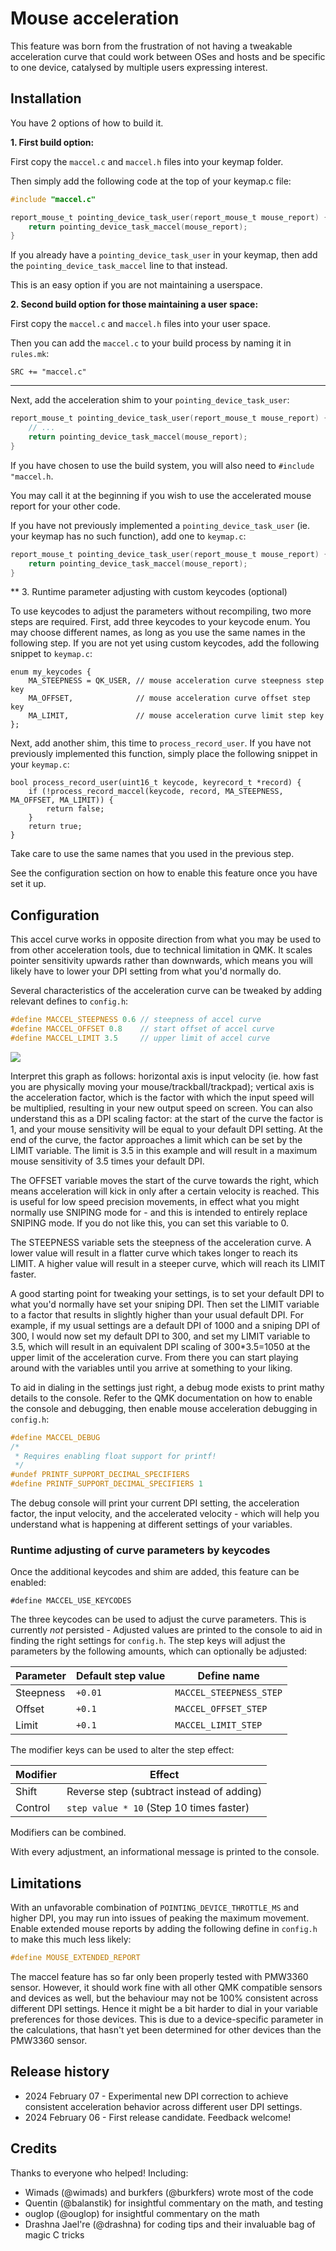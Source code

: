 # Mouse acceleration

This feature was born from the frustration of not having a tweakable acceleration curve that could work between OSes and hosts and be specific to one device, catalysed by multiple users expressing interest.

## Installation

You have 2 options of how to build it.


**1. First build option:**



First copy the `maccel.c` and `maccel.h` files into your keymap folder.

Then simply add the following code at the top of your keymap.c file:
```c
#include "maccel.c"

report_mouse_t pointing_device_task_user(report_mouse_t mouse_report) {
    return pointing_device_task_maccel(mouse_report);
}
```

If you already have a `pointing_device_task_user` in your keymap, then add the `pointing_device_task_maccel` line to that instead.

This is an easy option if you are not maintaining a userspace.


**2. Second build option for those maintaining a user space:**


First copy the `maccel.c` and `maccel.h` files into your user space.

Then you can add the `maccel.c` to your build process by naming it in `rules.mk`: 
```
SRC += "maccel.c"
```

---

Next, add the acceleration shim to your `pointing_device_task_user`:
```c
report_mouse_t pointing_device_task_user(report_mouse_t mouse_report) {
    // ...
    return pointing_device_task_maccel(mouse_report);
}
```
If you have chosen to use the build system, you will also need to `#include "maccel.h`.

You may call it at the beginning if you wish to use the accelerated mouse report for your other code.

If you have not previously implemented a `pointing_device_task_user` (ie. your keymap has no such function), add one to `keymap.c`:
```c
report_mouse_t pointing_device_task_user(report_mouse_t mouse_report) {
    return pointing_device_task_maccel(mouse_report);
}
```

** 3. Runtime parameter adjusting with custom keycodes (optional)

To use keycodes to adjust the parameters without recompiling, two more steps are required.
First, add three keycodes to your keycode enum. You may choose different names, as long as you use the same names in the following step. If you are not yet using custom keycodes, add the following snippet to `keymap.c`:
```
enum my_keycodes {
    MA_STEEPNESS = QK_USER, // mouse acceleration curve steepness step key
    MA_OFFSET,              // mouse acceleration curve offset step key
    MA_LIMIT,               // mouse acceleration curve limit step key
};
```
Next, add another shim, this time to `process_record_user`. If you have not previously implemented this function, simply place the following snippet in your `keymap.c`:
```
bool process_record_user(uint16_t keycode, keyrecord_t *record) {
    if (!process_record_maccel(keycode, record, MA_STEEPNESS, MA_OFFSET, MA_LIMIT)) {
        return false;
    }
    return true;
}
```
Take care to use the same names that you used in the previous step.

See the configuration section on how to enable this feature once you have set it up.

## Configuration

This accel curve works in opposite direction from what you may be used to from other acceleration tools, due to technical limitation in QMK. It scales pointer sensitivity upwards rather than downwards, which means you will likely have to lower your DPI setting from what you'd normally do.

Several characteristics of the acceleration curve can be tweaked by adding relevant defines to `config.h`:
```c
#define MACCEL_STEEPNESS 0.6 // steepness of accel curve
#define MACCEL_OFFSET 0.8    // start offset of accel curve
#define MACCEL_LIMIT 3.5     // upper limit of accel curve
```
[![](accel_curve.png)](https://www.wolframalpha.com/input?i=plot+c-%28c-1%29%28e%5E%28-%28x-b%29*a%29%29+with+a%3D0.6+with+b%3D0.8+with+c%3D3.5+from+x%3D-0.1+to+10+from+y%3D-0.1+to+4.5)

Interpret this graph as follows: horizontal axis is input velocity (ie. how fast you are physically moving your mouse/trackball/trackpad); vertical axis is the acceleration factor, which is the factor with which the input speed will be multiplied, resulting in your new output speed on screen. You can also understand this as a DPI scaling factor: at the start of the curve the factor is 1, and your mouse sensitivity will be equal to your default DPI setting. At the end of the curve, the factor approaches a limit which can be set by the LIMIT variable. The limit is 3.5 in this example and will result in a maximum mouse sensitivity of 3.5 times your default DPI.

The OFFSET variable moves the start of the curve towards the right, which means acceleration will kick in only after a certain velocity is reached. This is useful for low speed precision movements, in effect what you might normally use SNIPING mode for - and this is intended to entirely replace SNIPING mode. If you do not like this, you can set this variable to 0.

The STEEPNESS variable sets the steepness of the acceleration curve. A lower value will result in a flatter curve which takes longer to reach its LIMIT. A higher value will result in a steeper curve, which will reach its LIMIT faster.

A good starting point for tweaking your settings, is to set your default DPI to what you'd normally have set your sniping DPI. Then set the LIMIT variable to a factor that results in slightly higher than your usual default DPI. For example, if my usual settings are a default DPI of 1000 and a sniping DPI of 300, I would now set my default DPI to 300, and set my LIMIT variable to 3.5, which will result in an equivalent DPI scaling of 300*3.5=1050 at the upper limit of the acceleration curve. From there you can start playing around with the variables until you arrive at something to your liking.

To aid in dialing in the settings just right, a debug mode exists to print mathy details to the console. Refer to the QMK documentation on how to enable the console and debugging, then enable mouse acceleration debugging in `config.h`:
```c
#define MACCEL_DEBUG
/*
 * Requires enabling float support for printf!
 */
#undef PRINTF_SUPPORT_DECIMAL_SPECIFIERS
#define PRINTF_SUPPORT_DECIMAL_SPECIFIERS 1
```

The debug console will print your current DPI setting, the acceleration factor, the input velocity, and the accelerated velocity - which will help you understand what is happening at different settings of your variables.

### Runtime adjusting of curve parameters by keycodes

Once the additional keycodes and shim are added, this feature can be enabled:
```
#define MACCEL_USE_KEYCODES
```

The three keycodes can be used to adjust the curve parameters. This is currently *not* persisted - Adjusted values are printed to the console to aid in finding the right settings for `config.h`.
The step keys will adjust the parameters by the following amounts, which can optionally be adjusted:

| Parameter | Default step value | Define name             |
| ---       | ---                | ---                     |
| Steepness | `+0.01`            | `MACCEL_STEEPNESS_STEP` |
| Offset    | `+0.1`             | `MACCEL_OFFSET_STEP`    |
| Limit     | `+0.1`             | `MACCEL_LIMIT_STEP`     |

The modifier keys can be used to alter the step effect:

| Modifier    | Effect                                    |
| ---         | ---                                       |
| Shift       | Reverse step (subtract instead of adding) |
| Control     | `step value * 10` (Step 10 times faster)  |

Modifiers can be combined.

With every adjustment, an informational message is printed to the console.

## Limitations

With an unfavorable combination of `POINTING_DEVICE_THROTTLE_MS` and higher DPI, you may run into issues of peaking the maximum movement. Enable extended mouse reports by adding the following define in `config.h` to make this much less likely:
```c
#define MOUSE_EXTENDED_REPORT
```

The maccel feature has so far only been properly tested with PMW3360 sensor. However, it should work fine with all other QMK compatible sensors and devices as well, but the behaviour may not be 100% consistent across different DPI settings. Hence it might be a bit harder to dial in your variable preferences for those devices. This is due to a device-specific parameter in the calculations, that hasn't yet been determined for other devices than the PMW3360 sensor.

## Release history
- 2024 February 07 - Experimental new DPI correction to achieve consistent acceleration behavior across different user DPI settings.
- 2024 February 06 - First release candidate. Feedback welcome!

## Credits
Thanks to everyone who helped!
Including:
- Wimads (@wimads) and burkfers (@burkfers) wrote most of the code
- Quentin (@balanstik) for insightful commentary on the math, and testing
- ouglop (@ouglop) for insightful commentary on the math
- Drashna Jael're (@drashna) for coding tips and their invaluable bag of magic C tricks
